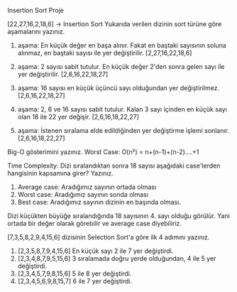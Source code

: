 Insertion Sort Proje

[22,27,16,2,18,6] -> Insertion Sort
Yukarıda verilen dizinin sort türüne göre aşamalarını yazınız.

1. aşama: En küçük değer en başa alınır. Fakat en baştaki sayısının soluna alınmaz, en baştaki sayısı ile yer değiştirilir.
[2,27,16,22,18,6]

2. aşama: 2 sayısı sabit tutulur. En küçük değer 2'den sonra gelen sayı ile yer değiştirilir.
[2,6,16,22,18,27]

3. aşama: 16 sayısı en küçük üçüncü sayı olduğundan yer değiştirilmez.
[2,6,16,22,18,27]

4. aşama: 2, 6 ve 16 sayısı sabit tutulur. Kalan 3 sayı içinden en küçük sayı olan 18 ile 22 yer değişir.
[2,6,16,18,22,27]

5. aşama: İstenen sıralama elde edildiğinden yer değiştirme işlemi sonlanır.
[2,6,16,18,22,27]


Big-O gösterimini yazınız.
Worst Case: O(n²) = n+(n-1)+(n-2)....+1


Time Complexity: Dizi sıralandıktan sonra 18 sayısı aşağıdaki case'lerden hangisinin kapsamına girer? Yazınız.

1. Average case: Aradığımız sayının ortada olması
2. Worst case: Aradığımız sayının sonda olması
3. Best case: Aradığımız sayının dizinin en başında olması.

Dizi küçükten büyüğe sıralandığında 18 sayısının 4. sayı olduğu görülür. Yani ortada bir değer olarak görebilir ve average case diyebiliriz.


[7,3,5,8,2,9,4,15,6] dizisinin Selection Sort'a göre ilk 4 adımını yazınız.

1. [2,3,5,8,7,9,4,15,6] En küçük sayı 2 ile 7 yer değiştirdi.
2. [2,3,4,8,7,9,5,15,6] 3 sıralamada doğru yerde olduğundan, 4 ile 5 yer değiştirdi.
3. [2,3,4,5,7,9,8,15,6] 5 ile 8 yer değiştirdi.
4. [2,3,4,5,6,9,8,15,7] 6 ile 7 yer değiştirdi.
 
